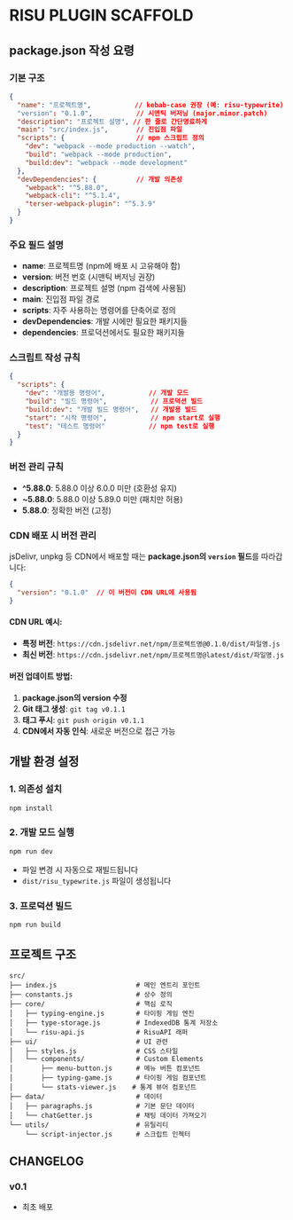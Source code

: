 # RISU PLUGIN SCAFFOLD

## package.json 작성 요령

### 기본 구조
```json
{
  "name": "프로젝트명",           // kebab-case 권장 (예: risu-typewrite)
  "version": "0.1.0",           // 시맨틱 버저닝 (major.minor.patch)
  "description": "프로젝트 설명", // 한 줄로 간단명료하게
  "main": "src/index.js",       // 진입점 파일
  "scripts": {                  // npm 스크립트 정의
    "dev": "webpack --mode production --watch",
    "build": "webpack --mode production",
    "build:dev": "webpack --mode development"
  },
  "devDependencies": {          // 개발 의존성
    "webpack": "^5.88.0",
    "webpack-cli": "^5.1.4",
    "terser-webpack-plugin": "^5.3.9"
  }
}
```

### 주요 필드 설명
- **name**: 프로젝트명 (npm에 배포 시 고유해야 함)
- **version**: 버전 번호 (시맨틱 버저닝 권장)
- **description**: 프로젝트 설명 (npm 검색에 사용됨)
- **main**: 진입점 파일 경로
- **scripts**: 자주 사용하는 명령어를 단축어로 정의
- **devDependencies**: 개발 시에만 필요한 패키지들
- **dependencies**: 프로덕션에서도 필요한 패키지들

### 스크립트 작성 규칙
```json
{
  "scripts": {
    "dev": "개발용 명령어",           // 개발 모드
    "build": "빌드 명령어",           // 프로덕션 빌드
    "build:dev": "개발 빌드 명령어",   // 개발용 빌드
    "start": "시작 명령어",           // npm start로 실행
    "test": "테스트 명령어"           // npm test로 실행
  }
}
```

### 버전 관리 규칙
- **^5.88.0**: 5.88.0 이상 6.0.0 미만 (호환성 유지)
- **~5.88.0**: 5.88.0 이상 5.89.0 미만 (패치만 허용)
- **5.88.0**: 정확한 버전 (고정)

### CDN 배포 시 버전 관리
jsDelivr, unpkg 등 CDN에서 배포할 때는 **package.json의 `version` 필드**를 따라갑니다:

```json
{
  "version": "0.1.0"  // 이 버전이 CDN URL에 사용됨
}
```

#### CDN URL 예시:
- **특정 버전**: `https://cdn.jsdelivr.net/npm/프로젝트명@0.1.0/dist/파일명.js`
- **최신 버전**: `https://cdn.jsdelivr.net/npm/프로젝트명@latest/dist/파일명.js`

#### 버전 업데이트 방법:
1. **package.json의 version 수정**
2. **Git 태그 생성**: `git tag v0.1.1`
3. **태그 푸시**: `git push origin v0.1.1`
4. **CDN에서 자동 인식**: 새로운 버전으로 접근 가능

## 개발 환경 설정

### 1. 의존성 설치
```bash
npm install
```

### 2. 개발 모드 실행
```bash
npm run dev
```
- 파일 변경 시 자동으로 재빌드됩니다
- `dist/risu_typewrite.js` 파일이 생성됩니다

### 3. 프로덕션 빌드
```bash
npm run build
```

## 프로젝트 구조

```
src/
├── index.js                    # 메인 엔트리 포인트
├── constants.js                # 상수 정의
├── core/                       # 핵심 로직
│   ├── typing-engine.js        # 타이핑 게임 엔진
│   ├── type-storage.js         # IndexedDB 통계 저장소
│   └── risu-api.js             # RisuAPI 래퍼
├── ui/                         # UI 관련
│   ├── styles.js               # CSS 스타일
│   └── components/             # Custom Elements
│       ├── menu-button.js      # 메뉴 버튼 컴포넌트
│       ├── typing-game.js      # 타이핑 게임 컴포넌트
│       └── stats-viewer.js    # 통계 뷰어 컴포넌트
├── data/                       # 데이터
│   ├── paragraphs.js           # 기본 문단 데이터
│   └── chatGetter.js           # 채팅 데이터 가져오기
└── utils/                      # 유틸리티
    └── script-injector.js      # 스크립트 인젝터
```

## CHANGELOG

### v0.1
- 최초 배포


